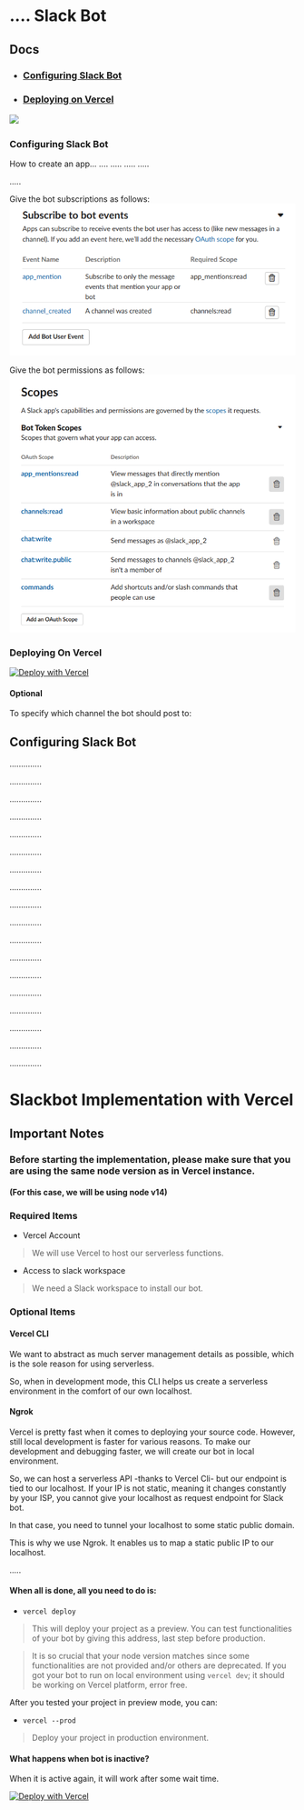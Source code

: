 # .... Slack Bot

## Docs

* ### [Configuring Slack Bot](#configuring-slack-bot)
* ### [Deploying on Vercel](#deploying-on-vercel)


![](https://github.com/upstash/roadmap/blob/main/public/ss.png)

### Configuring Slack Bot

How to create an app...
....
.....
.....
.....


.....


Give the bot subscriptions as follows:
![](./public/bot_subscriptions.png)


Give the bot permissions as follows:
![](./public/bot_permissions.png)



### Deploying On Vercel

[![Deploy with Vercel](https://vercel.com/button)](https://vercel.com/new/clone?repository-url=https%3A%2F%2Fgithub.com%2Fburak-upstash%2Fslackbot-management-api&env=SLACK_BOT_TOKEN,SLACK_SIGNING_SECRET&project-name=vercel-slackbot)

#### Optional
To specify which channel the bot should post to:



## Configuring Slack Bot





















..............

..............

..............

..............

..............

..............

..............

..............

..............

..............

..............

..............

..............

..............

..............

..............

..............

..............

# Slackbot Implementation with Vercel

## Important Notes
### Before starting the implementation, please make sure that you are using the same node version as in Vercel instance.
#### (For this case, we will be using node v14)

### Required Items
* Vercel Account
> We will use Vercel to host our serverless functions.

* Access to slack workspace
> We need a Slack workspace to install our bot.

### Optional Items
#### Vercel CLI
We want to abstract as much server management details as possible, which is the sole reason for using serverless.

So, when in development mode, this CLI helps us create a serverless environment in the comfort of our own localhost.


#### Ngrok
Vercel is pretty fast when it comes to deploying your source code.
However, still local development is faster for various reasons. To make our development and debugging faster, we will create our bot in local environment.

So, we can host a serverless API -thanks to Vercel Cli- but our endpoint is tied to our localhost. If your IP is not static, meaning it changes constantly by your ISP, you cannot give your localhost as request endpoint for Slack bot. 

In that case, you need to tunnel your localhost to some static public domain.

This is why we use Ngrok. It enables us to map a static public IP to our localhost.





.....




#### When all is done, all you need to do is:
- `vercel deploy`

>   This will deploy your project as a preview. You can test functionalities of your bot by giving this address, last step before production.

> It is so crucial that your node version matches since some functionalities are not provided and/or others are deprecated. If you got your bot to run on local environment using `vercel dev`; it should be working on Vercel platform, error free.

After you tested your project in preview mode, you can:
- `vercel --prod`
> Deploy your project in production environment.





#### What happens when bot is inactive?
When it is active again, it will work after some wait time.

[![Deploy with Vercel](https://vercel.com/button)](https://vercel.com/new/clone?repository-url=https%3A%2F%2Fgithub.com%2Fburak-upstash%2Fslackbot-management-api&env=SLACK_BOT_TOKEN,SLACK_SIGNING_SECRET&project-name=vercel-slackbot)



